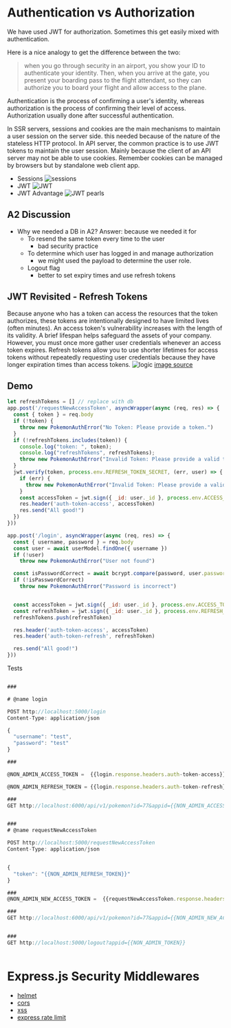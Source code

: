 # Authentication vs Authorization
We have used JWT for authorization. Sometimes this get easily mixed with authentication. 

Here is a nice analogy to get the difference between the two:
>  when you go through security in an airport, you show your ID to authenticate your identity. Then, when you arrive at the gate, you present your boarding pass to the flight attendant, so they can authorize you to board your flight and allow access to the plane.

Authentication is the process of confirming a user's identity, whereas authorization is the process of confirming their level of access. 
Authorization usually done after successful authentication.


In SSR servers, sessions and cookies are the main mechanisms to maintain a user session on the server side. this needed because of the nature of the stateless HTTP protocol. In API server, the common practice is to use JWT tokens  to maintain the user session. Mainly because the client of an API server may not be able to use cookies. Remember cookies can be managed by browsers but by standalone web client app.

- Sessions 
![sessions](https://cdn.discordapp.com/attachments/1016585518840041503/1044496659750592532/unknown.png)
- JWT
![JWT](https://cdn.discordapp.com/attachments/1016585518840041503/1044496691274977300/unknown.png)
- JWT Advantage
![JWT pearls](https://cdn.discordapp.com/attachments/1016585518840041503/1044497820847181935/unknown.png)

## A2 Discussion
- Why we needed a DB in A2?
  Answer: because we needed it for
    - To resend the same token every time to the user
      - bad security practice
    - To determine which user has logged in and manage authorization
      - we might used the payload to determine the user role.
    - Logout flag 
      - better to set expiry times and use refresh tokens
  
## JWT Revisited - Refresh Tokens
Because anyone who has a token can access the resources that the token authorizes, these tokens are intentionally designed to have limited lives (often minutes). An access token's vulnerability increases with the length of its validity. A brief lifespan helps safeguard the assets of your company. However, you must once more gather user credentials whenever an access token expires. Refresh tokens allow you to use shorter lifetimes for access tokens without repeatedly requesting user credentials because they have longer expiration times than access tokens.
![logic](https://i.imgur.com/tGLL4R9.png)
[image source](https://fusebit.io/blog/refresh-tokens-security/?utm_source=www.google.com&utm_medium=referral&utm_campaign=none) 

## Demo


```js
let refreshTokens = [] // replace with db
app.post('/requestNewAccessToken', asyncWrapper(async (req, res) => {
  const { token } = req.body
  if (!token) {
    throw new PokemonAuthError("No Token: Please provide a token.")
  }
  if (!refreshTokens.includes(token)) {
    console.log("token: ", token);
    console.log("refreshTokens", refreshTokens);
    throw new PokemonAuthError("Invalid Token: Please provide a valid token.")
  }
  jwt.verify(token, process.env.REFRESH_TOKEN_SECRET, (err, user) => {
    if (err) {
      throw new PokemonAuthError("Invalid Token: Please provide a valid token.")
    }
    const accessToken = jwt.sign({ _id: user._id }, process.env.ACCESS_TOKEN_SECRET, { expiresIn: '15s' })
    res.header('auth-token-access', accessToken)
    res.send("All good!")
  })
}))

app.post('/login', asyncWrapper(async (req, res) => {
  const { username, password } = req.body
  const user = await userModel.findOne({ username })
  if (!user)
    throw new PokemonAuthError("User not found")

  const isPasswordCorrect = await bcrypt.compare(password, user.password)
  if (!isPasswordCorrect)
    throw new PokemonAuthError("Password is incorrect")


  const accessToken = jwt.sign({ _id: user._id }, process.env.ACCESS_TOKEN_SECRET, { expiresIn: '15s' })
  const refreshToken = jwt.sign({ _id: user._id }, process.env.REFRESH_TOKEN_SECRET)
  refreshTokens.push(refreshToken)

  res.header('auth-token-access', accessToken)
  res.header('auth-token-refresh', refreshToken)

  res.send("All good!")
}))
```


Tests

```js

###

# @name login

POST http://localhost:5000/login
Content-Type: application/json

{
  "username": "test",
  "password": "test"
}

###

@NON_ADMIN_ACCESS_TOKEN =  {{login.response.headers.auth-token-access}}

@NON_ADMIN_REFRESH_TOKEN = {{login.response.headers.auth-token-refresh}}

###
GET http://localhost:6000/api/v1/pokemon?id=77&appid={{NON_ADMIN_ACCESS_TOKEN}}


###
# @name requestNewAccessToken

POST http://localhost:5000/requestNewAccessToken
Content-Type: application/json


{
  "token": "{{NON_ADMIN_REFRESH_TOKEN}}"
}

###
@NON_ADMIN_NEW_ACCESS_TOKEN =  {{requestNewAccessToken.response.headers.auth-token-access}}

###
GET http://localhost:6000/api/v1/pokemon?id=77&appid={{NON_ADMIN_NEW_ACCESS_TOKEN}}


### 
GET http://localhost:5000/logout?appid={{NON_ADMIN_TOKEN}}



```

# Express.js Security Middlewares
- [helmet](https://www.npmjs.com/package/helmet)
- [cors](https://www.npmjs.com/package/cors)
- [xss](https://www.npmjs.com/package/xss-clean)
- [express rate limit](https://www.npmjs.com/package/express-rate-limit)